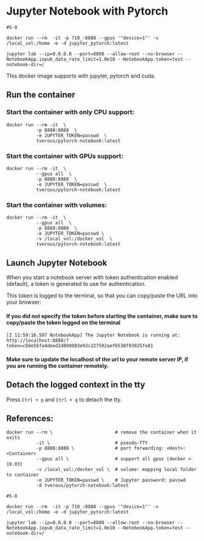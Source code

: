 # Jupyter Notebook with Pytorch







```
#5-8

docker run --rm  -it -p 710_:8888 --gpus '"device=1"' -v /local_vol:/home -e -d jupyter_pytorch:latest

jupyter lab --ip=0.0.0.0 --port=8888 --allow-root --no-browser --NotebookApp.iopub_data_rate_limit=1.0e10 --NotebookApp.token=test --notebook-dir=/

```

















This docker image supports with jupyter, pytorch and cuda.

## Run the container

### Start the container with only CPU support:
```
docker run --rm -it  \
           -p 8888:8888  \
           -e JUPYTER_TOKEN=passwd  \
           tverous/pytorch-notebook:latest
```

### Start the container with GPUs support:
```
docker run --rm -it  \
           --gpus all  \
           -p 8888:8888  \
           -e JUPYTER_TOKEN=passwd  \
           tverous/pytorch-notebook:latest
```

### Start the container with volumes:
```
docker run --rm -it  \
           --gpus all  \
           -p 8888:8888  \
           -e JUPYTER_TOKEN=passwd \
           -v /local_vol:/docker_vol  \
           tverous/pytorch-notebook:latest
```

## Launch Jupyter Notebook

When you start a notebook server with token authentication enabled (default), a token is generated to use for authentication. 

This token is logged to the terminal, so that you can copy/paste the URL into your browser:

#### If you did not specify the token before starting the container, make sure to copy/paste the token logged on the terminal

```
[I 11:59:16.597 NotebookApp] The Jupyter Notebook is running at:
http://localhost:8888/?token=c8de56fa4deed24899803e93c227592aef6538f93025fe01
```

#### Make sure to update the localhost of the url to your remote server IP, if you are running the container remotely.

## Detach the logged context in the tty

Press `Ctrl + p` and `Ctrl + q` to detach the tty.

## References:
```
docker run --rm \                       # remove the container when it exits
           -it \                        # pseudo-TTY
           -p 8888:8888 \               # port forwarding: <Host>:<Container>
           --gpus all \                 # support all gpus (docker > 19.03)
           -v /local_vol:/docker_vol \  # volume: mapping local folder to container
           -e JUPYTER_TOKEN=passwd \    # Jupyter password: passwd
           -d tverous/pytorch-notebook:latest
```




```
#5-8

docker run --rm  -it -p 710_:8888 --gpus '"device=1"' -v /local_vol:/home -e -d jupyter_pytorch:latest

jupyter lab --ip=0.0.0.0 --port=8888 --allow-root --no-browser --NotebookApp.iopub_data_rate_limit=1.0e10 --NotebookApp.token=test --notebook-dir=/

```
